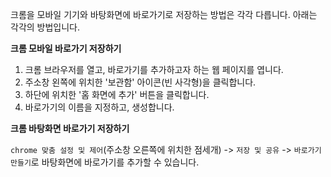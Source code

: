 크롬을 모바일 기기와 바탕화면에 바로가기로 저장하는 방법은 각각 다릅니다. 아래는 각각의 방법입니다.

**크롬 모바일 바로가기 저장하기**

1. 크롬 브라우저를 열고, 바로가기를 추가하고자 하는 웹 페이지를 엽니다.
2. 주소창 왼쪽에 위치한 '보관함' 아이콘(빈 사각형)을 클릭합니다.
3. 하단에 위치한 '홈 화면에 추가' 버튼을 클릭합니다.
4. 바로가기의 이름을 지정하고, 생성합니다.

**크롬 바탕화면 바로가기 저장하기**

`chrome 맞춤 설정 및 제어`(주소창 오른쪽에 위치한 점세개) -> `저장 및 공유` -> `바로가기 만들기`로 바탕화면에 바로가기를 추가할 수 있습니다.
